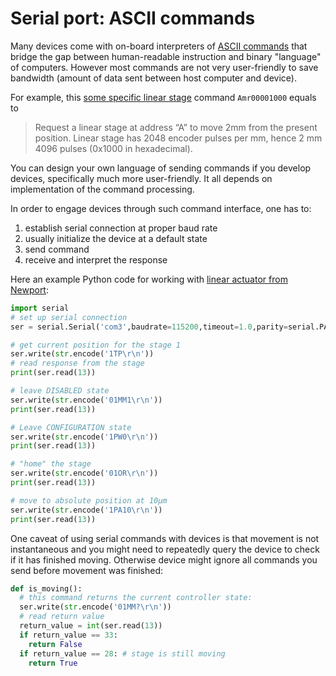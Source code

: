 # Serial port: ASCII commands

Many devices come with on-board interpreters of [ASCII commands](https://www.digikey.com/en/maker/tutorials/2024/ascii-the-history-behind-encoding) that bridge the gap between human-readable instruction and binary "language" of computers. However most commands are not very user-friendly to save bandwidth (amount of data sent between host computer and device).

For example, this [some specific linear stage](https://www.thorlabs.com/newgrouppage9.cfm?objectgroup_id=10459) command ``Amr00001000`` equals to

> Request a linear stage at address “A” to move 2mm from the
present position.
Linear stage has 2048 encoder pulses per mm, hence 2 mm 4096
pulses (0x1000 in hexadecimal).

You can design your own language of sending commands if you develop devices, specifically much more user-friendly. It all depends on implementation of the command processing.

In order to engage devices through such command interface, one has to:
 1. establish serial connection at proper baud rate
 1. usually initialize the device at a default state
 1. send command
 1. receive and interpret the response

Here an example Python code for working with [linear actuator from Newport](https://www.newport.com/f/linear-actuators-with-conex-controller):

```python
import serial
# set up serial connection
ser = serial.Serial('com3',baudrate=115200,timeout=1.0,parity=serial.PARITY_NONE, stopbits=serial.STOPBITS_ONE, bytesize=serial.EIGHTBITS)

# get current position for the stage 1
ser.write(str.encode('1TP\r\n'))  
# read response from the stage
print(ser.read(13))

# leave DISABLED state
ser.write(str.encode('01MM1\r\n'))
print(ser.read(13))

# Leave CONFIGURATION state
ser.write(str.encode('1PW0\r\n'))
print(ser.read(13))

# "home" the stage
ser.write(str.encode('01OR\r\n'))
print(ser.read(13))

# move to absolute position at 10µm
ser.write(str.encode('1PA10\r\n'))  
print(ser.read(13))
```

One caveat of using serial commands with devices is that movement is not instantaneous and you might need to repeatedly query the device to check if it has finished moving. Otherwise device might ignore all commands you send before movement was finished:

```python
def is_moving():
  # this command returns the current controller state:
  ser.write(str.encode('01MM?\r\n'))  
  # read return value
  return_value = int(ser.read(13))
  if return_value == 33:
    return False
  if return_value == 28: # stage is still moving
    return True
```

